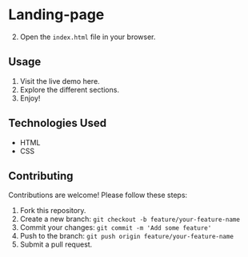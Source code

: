 # Landing-page


2. Open the `index.html` file in your browser.

## Usage
1. Visit the live demo here.
2. Explore the different sections.
3. Enjoy!

## Technologies Used
- HTML
- CSS

## Contributing
Contributions are welcome! Please follow these steps:
1. Fork this repository.
2. Create a new branch: `git checkout -b feature/your-feature-name`
3. Commit your changes: `git commit -m 'Add some feature'`
4. Push to the branch: `git push origin feature/your-feature-name`
5. Submit a pull request.

